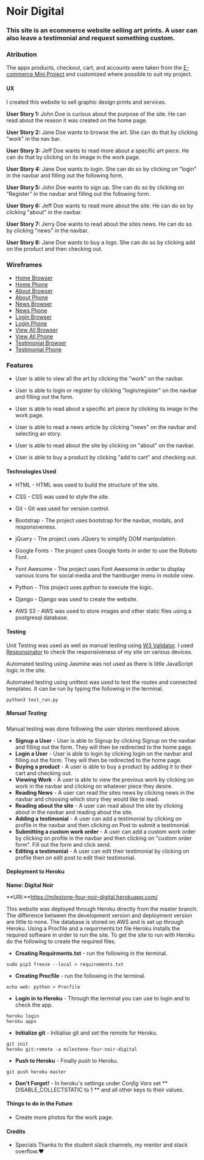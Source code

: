 # Noir Digital

### This site is an ecommerce website selling art prints. A user can also leave a testimonial and request something custom.



### Atribution

The apps products, checkout, cart, and accounts were taken from the [E-commerce Mini Project](https://github.com/Code-Institute-Solutions/PuttingItAllTogether-Ecommerce) and customized where possible to suit my project.

#### UX

I created this website to sell graphic design prints and services.

**User Story 1:**
John Doe is curious about the purpose of the site. He can read about the reason it was created on the home page.

**User Story 2:**
Jane Doe wants to browse the art. She can do that by clicking "work" in the nav bar.

**User Story 3:**
Jeff Doe wants to read more about a specific art piece. He can do that by clicking on its image in the work page.

**User Story 4:**
Jane Doe wants to login. She can do so by clicking on "login" in the navbar and filling out the following form.

**User Story 5:**
John Doe wants to sign up. She can do so by clicking on "Register" in the navbar and filling out the following form.

**User Story 6:**
Jeff Doe wants to read more about the site. He can do so by clicking "about" in the navbar.

**User Story 7:**
Jerry Doe wants to read about the sites news. He can do so by clicking "news" in the navbar.

**User Story 8:**
Jane Doe wants to buy a logo. She can do so by clicking add on the product and then checking out.

### Wireframes

- [Home Browser](https://milestone-four-noir-digital.s3.us-east-2.amazonaws.com/static/wireframes/Home-Browser.png)
- [Home Phone](https://milestone-four-noir-digital.s3.us-east-2.amazonaws.com/static/wireframes/Home-Phone.png)
- [About Browser](https://milestone-four-noir-digital.s3.us-east-2.amazonaws.com/static/wireframes/About-Browser.png) 
- [About Phone](https://milestone-four-noir-digital.s3.us-east-2.amazonaws.com/static/wireframes/About-Phone.png) 
- [News Browser](https://milestone-four-noir-digital.s3.us-east-2.amazonaws.com/static/wireframes/News-Browser.png) 
- [News Phone](https://milestone-four-noir-digital.s3.us-east-2.amazonaws.com/static/wireframes/News-Phone.png) 
- [Login Browser](https://milestone-four-noir-digital.s3.us-east-2.amazonaws.com/static/wireframes/Login-Browser.png)
- [Login Phone](https://milestone-four-noir-digital.s3.us-east-2.amazonaws.com/static/wireframes/Login-Phone.png) 
- [View All Browser](https://milestone-four-noir-digital.s3.us-east-2.amazonaws.com/static/wireframes/View-all-Browser.png)
- [View All Phone](https://milestone-four-noir-digital.s3.us-east-2.amazonaws.com/static/wireframes/View-all-Phone.png) 
- [Testimonial Browser](https://milestone-four-noir-digital.s3.us-east-2.amazonaws.com/static/wireframes/Testimonial-Browser.png)
- [Testimonial Phone](https://milestone-four-noir-digital.s3.us-east-2.amazonaws.com/static/wireframes/Testimonial-Phone.png) 

### Features

- User is able to view all the art by clicking the "work" on the navbar.

- User is able to login or register by clicking "login/register" on the navbar and filling out the form.

- User is able to read about a specific art piece by clicking its image in the work page. 

- User is able to read a news article by clicking "news" on the navbar and selecting an story.

- User is able to read about the site by clicking on "about" on the navbar.

- User is able to buy a product by clicking "add to cart" and checking out.


#### Technologies Used

- HTML - HTML was used to build the structure of the site.

- CSS - CSS was used to style the site.

- Git - Git was used for version control.

- Bootstrap - The project uses bootstrap for the navbar, modals, and responsiveness.

- jQuery - The project uses JQuery to simplify DOM manipulation.

- Google Fonts - The project uses Google fonts in order to use the Roboto Font.

- Font Awesome - The project uses Font Awesome in order to display various icons for social media and the hamburger menu in mobile view.

- Python - This project uses python to execute the logic.

- Django - Django was used to create the website.

- AWS S3 - AWS was used to store images and other static files using a postgresql database.

#### Testing

Unit Testing was used as well as manual testing using [W3 Validator](https://validator.w3.org/).  I used [Responsinator](https://www.responsinator.com/) to check the responsiveness of my site on various devices.

Automated testing using Jasmine was not used as there is little JavaScript logic in the site. 

Automated testing using unittest was used to test the routes and connected templates. It can be run by typing the following in the terminal.
```
python3 test_run.py
```

##### Manual Testing

Manual testing was done following the user stories mentioned above.


- **Signup a User** - User is able to Signup by clicking Signup on the navbar and filling out the form. They will then be redirected to the home page. 
- **Login a User** - User is able to login by clicking login on the navbar and filling out the form. They will then be redirected to the home page.
-  **Buying a product** - A user is able to buy a product by adding it to their cart and checking out.
-  **Viewing Work** - A user is able to view the previous work by clicking on work in the navbar and clicking on whatever piece they desire.
-  **Reading News** - A user can read the sites news by clicking news in the navbar and choosing which story they would like to read.
-  **Reading about the site** - A user can read about the site by clicking about in the navbar and reading about the site.
-  **Adding a testimonial** - A user can add a testimonial by clicking on profile in the navbar and then clicking on Post to submit a testimonial.
-  **Submitting a custom work order** - A user can add a custom work order by clicking on profile in the navbar and then clicking on "custom order form". Fill out the form and click send.
-  **Editing a testimonial** - A user can edit their testimonial by clicking on profile then on edit post to edit their testimonial.

#### Deployment to Heroku

**Name: Digital Noir**

**URI:**https://milestone-four-noir-digital.herokuapp.com/

This website was deployed through Heroku directly from the master branch.  The difference between the development version and deployment version are little to none. The database is stored on AWS and is set up through Heroku. Using a Procfile and a requirments.txt file Heroku installs the required software in order to run the site. To get the site to run with Heroku do the following to create the required files.

- **Creating Requirments.txt** - run the following in the terminal.
 ``` 
sudo pip3 freeze --local > requirements.txt
 ```

- **Creating Procfile** - run the following in the terminal.
```
echo web: python > Procfile 
```
- **Login in to Heroku** - Through the terminal you can use to login and to check the app.
```
heroku login
heroku apps
```
 - **Initialize git** - Initialise git and set the remote for Heroku.
```
git init
heroku git:remote -a milestone-four-noir-digital
```
- **Push to Heroku** - Finally push to Heroku.
```
git push heroku master
```
- **Don't Forget!** - In heroku's settings under *Config Vars* set ** DISABLE_COLLECTSTATIC to 1 ** and all other keys to their values.



#### Things to do in the Future

- Create more photos for the work page.

#### Credits

- Specials Thanks to the student slack channels, my mentor and stack overflow.❤️
